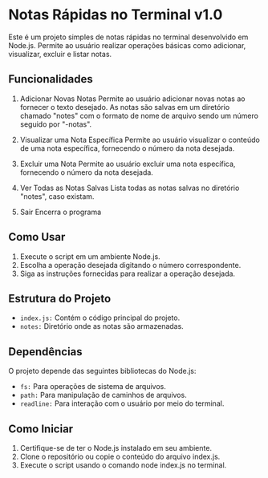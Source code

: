 # Notas Rápidas no Terminal v1.0
Este é um projeto simples de notas rápidas no terminal desenvolvido em Node.js. Permite ao usuário realizar operações básicas como adicionar, visualizar, excluir e listar notas.

## Funcionalidades
1. Adicionar Novas Notas
Permite ao usuário adicionar novas notas ao fornecer o texto desejado. As notas são salvas em um diretório chamado "notes" com o formato de nome de arquivo sendo um número seguido por "-notas".

2. Visualizar uma Nota Específica
Permite ao usuário visualizar o conteúdo de uma nota específica, fornecendo o número da nota desejada.

3. Excluir uma Nota
Permite ao usuário excluir uma nota específica, fornecendo o número da nota desejada.

4. Ver Todas as Notas Salvas
Lista todas as notas salvas no diretório "notes", caso existam.

5. Sair
Encerra o programa

## Como Usar
1. Execute o script em um ambiente Node.js.
2. Escolha a operação desejada digitando o número correspondente.
3. Siga as instruções fornecidas para realizar a operação desejada.

## Estrutura do Projeto
- `index.js:` Contém o código principal do projeto.
- `notes:` Diretório onde as notas são armazenadas.

## Dependências
O projeto depende das seguintes bibliotecas do Node.js:
- `fs:` Para operações de sistema de arquivos.
- `path:` Para manipulação de caminhos de arquivos.
- `readline:` Para interação com o usuário por meio do terminal.

## Como Iniciar
1. Certifique-se de ter o Node.js instalado em seu ambiente.
2. Clone o repositório ou copie o conteúdo do arquivo index.js.
3. Execute o script usando o comando node index.js no terminal.